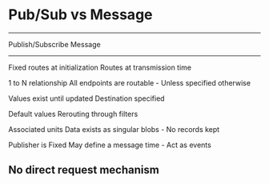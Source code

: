 Pub/Sub vs Message
==================

  -------------------------------------------------------------------
  Publish/Subscribe                 Message
  --------------------------------- ---------------------------------
  Fixed routes at initialization    Routes at transmission time

  1 to N relationship               All endpoints are routable -
                                    Unless specified otherwise

  Values exist until updated        Destination specified

  Default values                    Rerouting through filters

  Associated units                  Data exists as singular blobs -
                                    No records kept

  Publisher is Fixed                May define a message time - Act
                                    as events

  No direct request mechanism
  -------------------------------------------------------------------
